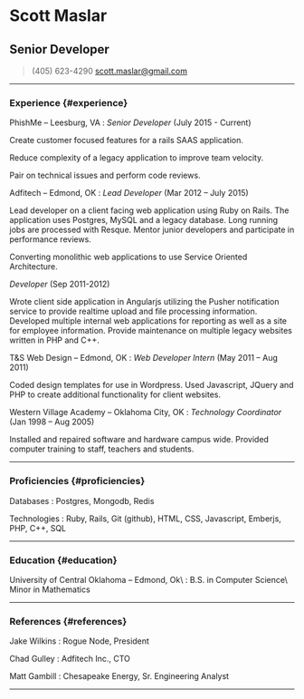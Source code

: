 # Scott Maslar
## Senior Developer

> (405) 623-4290
> [scott.maslar@gmail.com](scott.maslar@gmail.com)

------

### Experience {#experience}

PhishMe – Leesburg, VA
: *Senior Developer* (July 2015 - Current)

  Create customer focused features for a rails SAAS application.

  Reduce complexity of a legacy application to improve team velocity.

  Pair on technical issues and perform code reviews.

Adfitech – Edmond, OK
: *Lead Developer* (Mar 2012 – July 2015)
 
  Lead developer on a client facing web application using Ruby on Rails. The application uses Postgres, MySQL and a legacy database. Long running jobs are processed with Resque. Mentor junior developers and participate in performance reviews.

  Converting monolithic web applications to use Service Oriented Architecture. 

  *Developer* (Sep 2011-2012)

  Wrote client side application in Angularjs utilizing the Pusher notification service to provide realtime upload and file processing information. Developed multiple internal web applications for reporting as well as a site for employee information. Provide maintenance on multiple legacy websites written in PHP and C++.

T&S Web Design – Edmond, OK
: *Web Developer Intern* (May 2011 – Aug 2011)
 
  Coded design templates for use in Wordpress. Used Javascript, JQuery and PHP to create additional functionality for client websites.  

Western Village Academy – Oklahoma City, OK
: *Technology Coordinator* (Jan 1998 – Aug 2005)

  Installed and repaired software and hardware campus wide. Provided computer training to staff, teachers and students.  

------

### Proficiencies {#proficiencies}

Databases
: Postgres, Mongodb, Redis

Technologies
: Ruby, Rails, Git (github), HTML, CSS, Javascript, Emberjs, PHP, C++, SQL

------

### Education {#education}

University of Central Oklahoma – Edmond, Ok\\
: B.S. in Computer Science\\
  Minor in Mathematics

------

### References {#references}

Jake Wilkins
: Rogue Node, President

Chad Gulley
:  Adfitech Inc., CTO

Matt Gambill
:  Chesapeake Energy, Sr. Engineering Analyst

------
